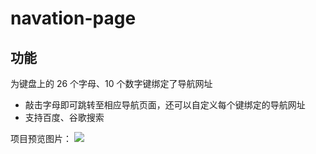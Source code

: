 # navation-page

## 功能
为键盘上的 26 个字母、10 个数字键绑定了导航网址
- 敲击字母即可跳转至相应导航页面，还可以自定义每个键绑定的导航网址
- 支持百度、谷歌搜索

项目预览图片：
![](https://i.loli.net/2018/05/17/5afc685860016.png)
